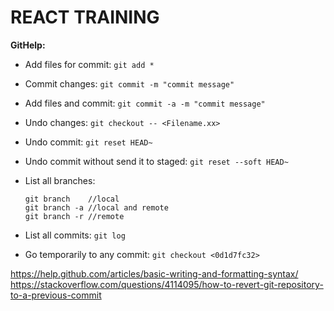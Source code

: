 # REACT TRAINING

**GitHelp:**

* Add files for commit:
    `git add *`

* Commit changes:
    `git commit -m "commit message"`

* Add files and commit:
    `git commit -a -m "commit message"`

* Undo changes:
    `git checkout -- <Filename.xx>`

* Undo commit:
    `git reset HEAD~`

* Undo commit without send it to staged:
    `git reset --soft HEAD~`
    
* List all branches:
    ```
    git branch    //local
    git branch -a //local and remote
    git branch -r //remote
    ```

* List all commits:
    `git log`

* Go temporarily to any commit:
    `git checkout <0d1d7fc32>`
    
https://help.github.com/articles/basic-writing-and-formatting-syntax/
https://stackoverflow.com/questions/4114095/how-to-revert-git-repository-to-a-previous-commit
    
